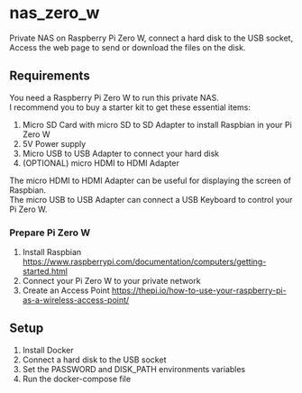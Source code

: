 # nas_zero_w

Private NAS on Raspberry Pi Zero W, connect a hard disk to the USB socket,  
Access the web page to send or download the files on the disk.

## Requirements

You need a Raspberry Pi Zero W to run this private NAS.  
I recommend you to buy a starter kit to get these essential items:

1. Micro SD Card with micro SD to SD Adapter to install Raspbian in your Pi Zero W
2. 5V Power supply
3. Micro USB to USB Adapter to connect your hard disk
4. (OPTIONAL) micro HDMI to HDMI Adapter

The micro HDMI to HDMI Adapter can be useful for displaying the screen of Raspbian.  
The micro USB to USB Adapter can connect a USB Keyboard to control your Pi Zero W.

### Prepare Pi Zero W

1. Install Raspbian https://www.raspberrypi.com/documentation/computers/getting-started.html
2. Connect your Pi Zero W to your private network
3. Create an Access Point https://thepi.io/how-to-use-your-raspberry-pi-as-a-wireless-access-point/

## Setup

1. Install Docker
2. Connect a hard disk to the USB socket
3. Set the PASSWORD and DISK_PATH environments variables
4. Run the docker-compose file
